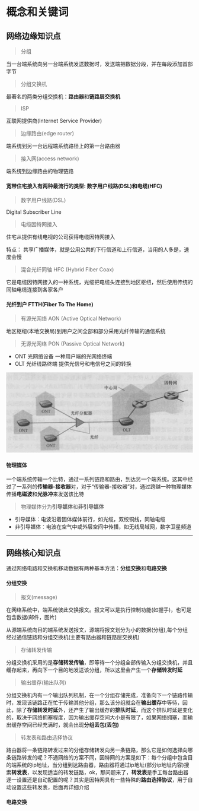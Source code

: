 # 概念和关键词


## 网络边缘知识点

> 分组 

当一台端系统向另一台端系统发送数据时，发送端把数据分段，并在每段添加首部字节

> 分组交换机

最著名的两类分组交换机：**路由器**和**链路层交换机**

> ISP

互联网提供商(Internet Service Provider)

> 边缘路由(edge router)

端系统到另一台远程端系统路径上的第一台路由器

> 接入网(access network)

端系统到边缘路由的物理链路

#### 宽带住宅接入有两种最流行的类型: 数字用户线路(DSL)和电缆(HFC)

> 数字用户线路(DSL)

Digital Subscriber Line

> 电缆因特网接入

住宅从提供有线电视的公司获得电缆因特网接入

特点：
    共享广播媒体，就是公用公共的下行信道和上行信道，当用的人多是，速度会慢

> 混合光纤同轴 HFC (Hybrid Fiber Coax)

它是电缆因特网接入的一种系统，光缆把电缆头连接到地区枢纽，然后使用传统的同轴电缆连接到各家各户



#### 光纤到户 FTTH(Fiber To The Home)

> 有源光网络 AON (Active Optical Network)

地区枢纽(本地交换局)到用户之间全部和部分采用光纤传输的通信系统

> 无源光网络 PON (Passive Optical Network)

* ONT 光网络设备  一种用户端的光网络终端
* OLT 光纤线路终端 提供光信号和电信号之间的转换

![PON](https://github.com/modonglinaguadu/study-note/blob/master/image/network/PON.png)


#### 物理媒体

一个端系统传输一个比特，通过一系列链路和路由，到达另一个端系统。这其中经过了一系列的**传输器-接收器**对，对于“传输器-接收器”对，通过跨越一种物理媒体传播**电磁波**和**光脉冲**来发送该比特

> 物理媒体分为**引导媒体**和**非引导媒体**

* 引导媒体：电波沿着固体媒体前行，如光缆，双绞铜线，同轴电缆
* 非引导媒体：电波在空气中或外层空间中传播，如无线局域网，数字卫星频道

-----------

## 网络核心知识点

通过网络电路和交换机移动数据有两种基本方法：**分组交换**和**电路交换**

#### 分组交换

> 报文(message)

在网络系统中，端系统彼此交换报文。报文可以是执行控制功能(如握手)，也可是包含数据(邮件，图片)

从源端系统向目的端系统发送报文，源端将报文划分为小的数据(分组),每个分组经过通信链路和分组交换机(主要有路由器和链路层交换机)

> 存储转发传输

分组交换机采用的是**存储转发传输**，即等待一个分组全部传输入分组交换机，并且缓存起来，再向下一个目的地发送该分组，所以这里会产生一个**存储转发时延**

> 输出缓存(输出队列)

分组交换机内有一个输出队列机制，在一个分组存储完成，准备向下一个链路传输时，发现该链路正在忙于传输其他分组，那么该分组就会在**输出缓存**中等待，因此，除了**存储转发时延**外，还产生了输出缓存的**排队时延**，而这个排队时延是变化的，取决于网络拥塞程度，因为输出缓存空间大小是有限了，如果网络拥塞，而输出缓存空间已经充满时，就会出现**分组丢包(丢包)**

> 转发表和路由选择协议

路由器将一条链路转发过来的分组存储转发向另一条链路，那么它是如何选择向哪条链路转发的呢？不通网络的方案不同，因特网的方案是如下：每个分组中包含目的端系统的ip地址，当分组到达路由器，路由器将通过ip地址(部分ip地址内容)搜索**转发表**，以发现适当的转发链路，ok，那问题来了，**转发表**是手工每台路由器逐一设置还是自动配置的呢？其实是因特网具有一些特殊的**路由选择协议**，用于自动设置这些转发表，后面再详细介绍

#### 电路交换
